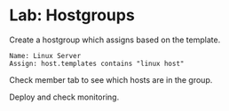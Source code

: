 Lab: Hostgroups
===============

Create a hostgroup which assigns based on the template.

```
Name: Linux Server
Assign: host.templates contains "linux host"
```

Check member tab to see which hosts are in the group.

Deploy and check monitoring.
